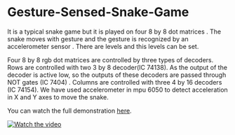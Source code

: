 # Gesture-Sensed-Snake-Game

It is a typical snake game but it is played on four 8 by 8 dot matrices . The snake moves with gesture and the gesture is recognized by an accelerometer sensor . There are levels and this levels can be set.

Four 8 by 8 rgb dot matrices are controlled by three types of decoders. Rows are controlled with two 3 by 8 decoder(IC 74138). As the output of the decoder is active low, so the outputs of these decoders are passed through NOT gates (IC 7404) . Columns are controlled with three 4 by 16 decoders (IC 74154). We have used accelerometer in mpu 6050 to detect acceleration in X and Y axes to move the snake. 

You can watch the full demonstration [here](https://www.youtube.com/watch?v=ftV2LjR0soU&t=1s).

[![Watch the video](https://img.youtube.com/vi/ftV2LjR0soU/maxresdefault.jpg)](https://youtu.be/ftV2LjR0soU)

